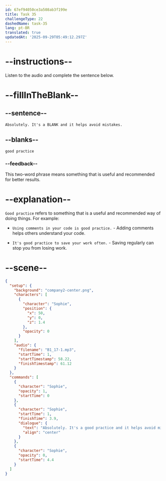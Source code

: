 ```yaml
---
id: 67ef94050ce3a508ab3f199e
title: Task 35
challengeType: 22
dashedName: task-35
lang: pt-BR
translated: true
updatedAt: '2025-09-29T05:49:12.297Z'
---
```


<!-- (audio) Sophie: Absolutely. It's a good practice and it helps avoid mistakes. -->

# --instructions--

Listen to the audio and complete the sentence below.

# --fillInTheBlank--

## --sentence--

`Absolutely. It's a BLANK and it helps avoid mistakes.`

## --blanks--

`good practice`

### --feedback--

This two-word phrase means something that is useful and recommended for better results.

# --explanation--

`Good practice` refers to something that is a useful and recommended way of doing things. For example:

- `Using comments in your code is good practice.` - Adding comments helps others understand your code.

- `It's good practice to save your work often.` - Saving regularly can stop you from losing work.

# --scene--

```json
{
  "setup": {
    "background": "company2-center.png",
    "characters": [
      {
        "character": "Sophie",
        "position": {
          "x": 50,
          "y": 0,
          "z": 1.4
        },
        "opacity": 0
      }
    ],
    "audio": {
      "filename": "B1_17-1.mp3",
      "startTime": 1,
      "startTimestamp": 58.22,
      "finishTimestamp": 61.12
    }
  },
  "commands": [
    {
      "character": "Sophie",
      "opacity": 1,
      "startTime": 0
    },
    {
      "character": "Sophie",
      "startTime": 1,
      "finishTime": 3.9,
      "dialogue": {
        "text": "Absolutely. It's a good practice and it helps avoid mistakes.",
        "align": "center"
      }
    },
    {
      "character": "Sophie",
      "opacity": 0,
      "startTime": 4.4
    }
  ]
}
```
